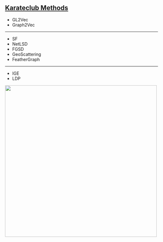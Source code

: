 ## [Karateclub Methods](https://karateclub.readthedocs.io/en/latest/modules/root.html#whole-graph-embedding)
- GL2Vec
- Graph2Vec
---------------
- SF
- NetLSD
- FGSD
- GeoScattering
- FeatherGraph
----------------
- IGE
- LDP

<img src="./img/graph_embd_sum.png" width="500px"/>
